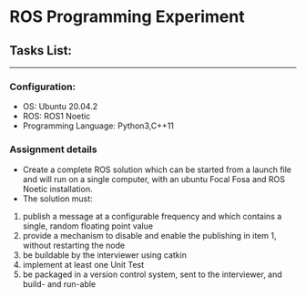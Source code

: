 # ROS Programming Experiment
## Tasks List:
---
### Configuration:
* OS: Ubuntu 20.04.2
* ROS: ROS1 Noetic
* Programming Language: Python3,C++11

### Assignment details
* Create a complete ROS solution which can be started from a launch file and will run on a single computer, with an ubuntu Focal Fosa and ROS Noetic installation. 
* The solution must: 
1. publish a message at a configurable frequency and which contains a single, random floating point value
2. provide a mechanism to disable and enable the publishing in item 1, without restarting the node
3. be buildable by the interviewer using catkin
4. implement at least one Unit Test
5. be packaged in a version control system, sent to the interviewer, and build- and run-able
